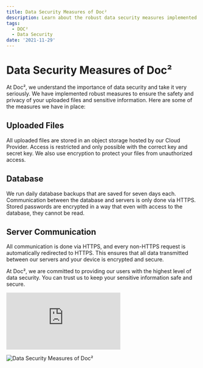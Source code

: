 ```yaml
---
title: Data Security Measures of Doc²
description: Learn about the robust data security measures implemented by Doc² to ensure the safety and privacy of your uploaded files and sensitive information.
tags:
  - DOC²
  - Data Security
date: '2021-11-29'
---
```


# Data Security Measures of Doc²

At Doc², we understand the importance of data security and take it very seriously. We have implemented robust measures to ensure the safety and privacy of your uploaded files and sensitive information. Here are some of the measures we have in place:

## Uploaded Files

All uploaded files are stored in an object storage hosted by our Cloud Provider. Access is restricted and only possible with the correct key and secret key. We also use encryption to protect your files from unauthorized access.

## Database

We run daily database backups that are saved for seven days each. Communication between the database and servers is only done via HTTPS. Stored passwords are encrypted in a way that even with access to the database, they cannot be read.

## Server Communication

All communication is done via HTTPS, and every non-HTTPS request is automatically redirected to HTTPS. This ensures that all data transmitted between our servers and your device is encrypted and secure.

At Doc², we are committed to providing our users with the highest level of data security. You can trust us to keep your sensitive information safe and secure. 

<div class='video-container'>
  <iframe src="https://www.youtube.com/embed/VIDEO_ID" frameborder="0" allowfullscreen></iframe>
</div>

![Data Security Measures of Doc²](/path/to/image.jpg "Data Security Measures of Doc²")
